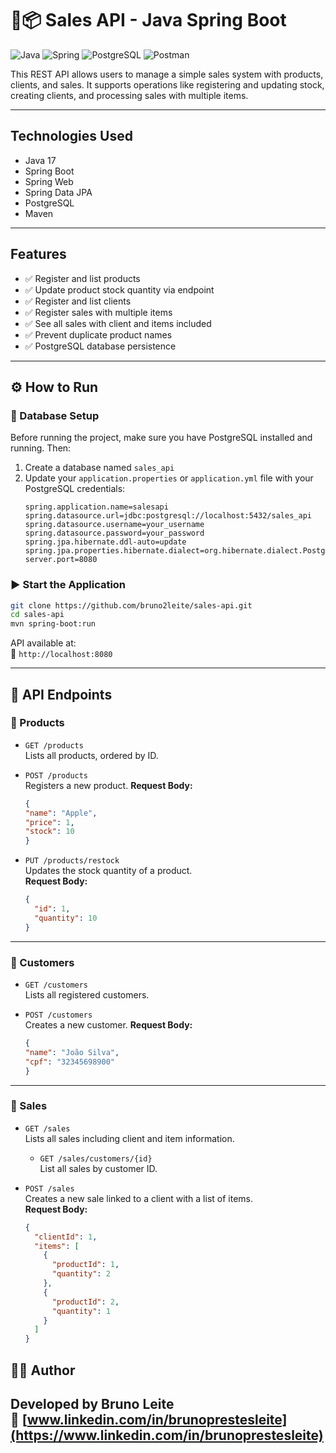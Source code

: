# 🛒📦 Sales API - Java Spring Boot

![Java](https://img.shields.io/badge/java-%23ED8B00.svg?style=for-the-badge&logo=openjdk&logoColor=white)
![Spring](https://img.shields.io/badge/spring-%236DB33F.svg?style=for-the-badge&logo=spring&logoColor=white)
![PostgreSQL](https://img.shields.io/badge/PostgreSQL-316192.svg?style=for-the-badge&logo=postgresql&logoColor=white)
![Postman](https://img.shields.io/badge/Postman-FF6C37?style=for-the-badge&logo=postman&logoColor=white)

This REST API allows users to manage a simple sales system with products, clients, and sales. It supports operations like registering and updating stock, creating clients, and processing sales with multiple items.

---

## Technologies Used

- Java 17
- Spring Boot
- Spring Web
- Spring Data JPA
- PostgreSQL
- Maven

---

## Features

- ✅ Register and list products
- ✅ Update product stock quantity via endpoint
- ✅ Register and list clients
- ✅ Register sales with multiple items
- ✅ See all sales with client and items included
- ✅ Prevent duplicate product names
- ✅ PostgreSQL database persistence

---

## ⚙️ How to Run

### 🔧 Database Setup

Before running the project, make sure you have PostgreSQL installed and running. Then:

1. Create a database named `sales_api`
2. Update your `application.properties` or `application.yml` file with your PostgreSQL credentials:
   ```properties
   spring.application.name=salesapi
   spring.datasource.url=jdbc:postgresql://localhost:5432/sales_api
   spring.datasource.username=your_username
   spring.datasource.password=your_password
   spring.jpa.hibernate.ddl-auto=update
   spring.jpa.properties.hibernate.dialect=org.hibernate.dialect.PostgreSQLDialect
   server.port=8080
   ```

### ▶️ Start the Application

```bash
git clone https://github.com/bruno2leite/sales-api.git
cd sales-api
mvn spring-boot:run
```

API available at:  
📍 `http://localhost:8080`

---

## 📮 API Endpoints

### 🔹 Products

- `GET /products`  
  Lists all products, ordered by ID.

- `POST /products`  
  Registers a new product.
  **Request Body:**
  ```json
  {
  "name": "Apple",
  "price": 1,
  "stock": 10
  }
  ```

- `PUT /products/restock`  
  Updates the stock quantity of a product.  
  **Request Body:**
  ```json
  {
    "id": 1,
    "quantity": 10
  }
  ```

---

### 🔹 Customers

- `GET /customers`  
  Lists all registered customers.

- `POST /customers`  
  Creates a new customer.
  **Request Body:**
  ```json
  {
  "name": "João Silva",
  "cpf": "32345698900"
  }

---

### 🔹 Sales

- `GET /sales`  
  Lists all sales including client and item information.

  - `GET /sales/customers/{id}`  
  List all sales by customer ID.
  
- `POST /sales`  
  Creates a new sale linked to a client with a list of items.  
  **Request Body:**
  ```json
  {
    "clientId": 1,
    "items": [
      {
        "productId": 1,
        "quantity": 2
      },
      {
        "productId": 2,
        "quantity": 1
      }
    ]
  }
  ```


## 👨‍💻 Author

Developed by **Bruno Leite**  
🔗 [www.linkedin.com/in/brunoprestesleite](https://www.linkedin.com/in/brunoprestesleite)
---
